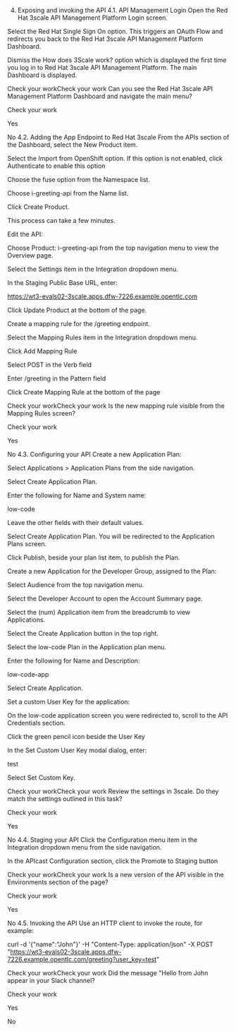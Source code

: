 4. Exposing and invoking the API
4.1. API Management Login
Open the Red Hat 3scale API Management Platform Login screen.

Select the Red Hat Single Sign On option. This triggers an OAuth Flow and redirects you back to the Red Hat 3scale API Management Platform Dashboard.

Dismiss the How does 3Scale work? option which is displayed the first time you log in to Red Hat 3scale API Management Platform. The main Dashboard is displayed.

Check your workCheck your work
Can you see the Red Hat 3scale API Management Platform Dashboard and navigate the main menu?

Check your work

Yes

No
4.2. Adding the App Endpoint to Red Hat 3scale
From the APIs section of the Dashboard, select the New Product item.

Select the Import from OpenShift option. If this option is not enabled, click Authenticate to enable this option

Choose the fuse option from the Namespace list.

Choose i-greeting-api from the Name list.

Click Create Product.

This process can take a few minutes.

Edit the API:

Choose Product: i-greeting-api from the top navigation menu to view the Overview page.

Select the Settings item in the Integration dropdown menu.

In the Staging Public Base URL, enter:

https://wt3-evals02-3scale.apps.dfw-7226.example.opentlc.com

Click Update Product at the bottom of the page.

Create a mapping rule for the /greeting endpoint.

Select the Mapping Rules item in the Integration dropdown menu.

Click Add Mapping Rule

Select POST in the Verb field

Enter /greeting in the Pattern field

Click Create Mapping Rule at the bottom of the page

Check your workCheck your work
Is the new mapping rule visible from the Mapping Rules screen?

Check your work

Yes

No
4.3. Configuring your API
Create a new Application Plan:

Select Applications > Application Plans from the side navigation.

Select Create Application Plan.

Enter the following for Name and System name:

low-code

Leave the other fields with their default values.

Select Create Application Plan. You will be redirected to the Application Plans screen.

Click Publish, beside your plan list item, to publish the Plan.

Create a new Application for the Developer Group, assigned to the Plan:

Select Audience from the top navigation menu.

Select the Developer Account to open the Account Summary page.

Select the (num) Application item from the breadcrumb to view Applications.

Select the Create Application button in the top right.

Select the low-code Plan in the Application plan menu.

Enter the following for Name and Description:

low-code-app

Select Create Application.

Set a custom User Key for the application:

On the low-code application screen you were redirected to, scroll to the API Credentials section.

Click the green pencil icon beside the User Key

In the Set Custom User Key modal dialog, enter:

test

Select Set Custom Key.

Check your workCheck your work
Review the settings in 3scale. Do they match the settings outlined in this task?

Check your work

Yes

No
4.4. Staging your API
Click the Configuration menu item in the Integration dropdown menu from the side navigation.

In the APIcast Configuration section, click the Promote to Staging button

Check your workCheck your work
Is a new version of the API visible in the Environments section of the page?

Check your work

Yes

No
4.5. Invoking the API
Use an HTTP client to invoke the route, for example:

curl -d '{"name":"John"}' -H "Content-Type: application/json" -X POST "https://wt3-evals02-3scale.apps.dfw-7226.example.opentlc.com/greeting?user_key=test"

Check your workCheck your work
Did the message "Hello from John appear in your Slack channel?

Check your work

Yes

No

